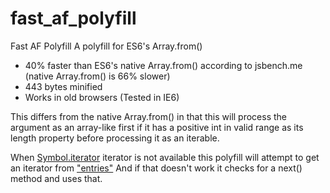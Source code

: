 # fast_af_polyfill
Fast AF Polyfill
A polyfill for ES6's Array.from()

* 40% faster than ES6's native Array.from() according to jsbench.me (native Array.from() is 66% slower)
* 443 bytes minified
* Works in old browsers (Tested in IE6)

This differs from the native Array.from() in that this will process the argument as an array-like first if it has a positive int in valid range as its length property before processing it as an iterable.

When [Symbol.iterator]() iterator is not available this polyfill will attempt to get an iterator from ["entries"]()
And if that doesn't work it checks for a next() method and uses that.
